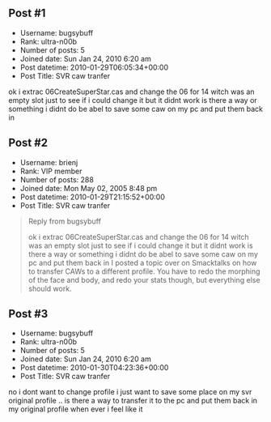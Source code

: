 ## Post #1
- Username: bugsybuff
- Rank: ultra-n00b
- Number of posts: 5
- Joined date: Sun Jan 24, 2010 6:20 am
- Post datetime: 2010-01-29T06:05:34+00:00
- Post Title: SVR caw tranfer

ok i extrac 06CreateSuperStar.cas and change the 06 for 14 witch was an empty slot just to see if i could change it but it didnt work is there a way or something i didnt do be abel to save some caw on my pc and put them back in
## Post #2
- Username: brienj
- Rank: VIP member
- Number of posts: 288
- Joined date: Mon May 02, 2005 8:48 pm
- Post datetime: 2010-01-29T21:15:52+00:00
- Post Title: SVR caw tranfer

> Reply from bugsybuff
>
> ok i extrac 06CreateSuperStar.cas and change the 06 for 14 witch was an empty slot just to see if i could change it but it didnt work is there a way or something i didnt do be abel to save some caw on my pc and put them back in
I posted a topic over on Smacktalks on how to transfer CAWs to a different profile.  You have to redo the morphing of the face and body, and redo your stats though, but everything else should work.
## Post #3
- Username: bugsybuff
- Rank: ultra-n00b
- Number of posts: 5
- Joined date: Sun Jan 24, 2010 6:20 am
- Post datetime: 2010-01-30T04:23:36+00:00
- Post Title: SVR caw tranfer

no i dont want to change profile i just want to save some place on my svr original profile .. is there a way to transfer it to the pc and put them back in my original profile when ever i feel like it
